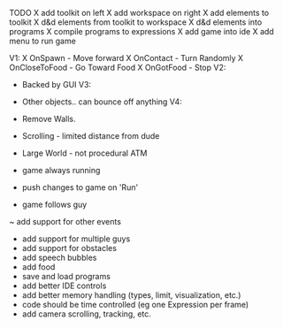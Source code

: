 TODO
X add toolkit on left
X add workspace on right
X add elements to toolkit
X d&d elements from toolkit to workspace
X d&d elements into programs
X compile programs to expressions
X add game into ide
X add menu to run game

V1:
X OnSpawn - Move forward
X OnContact - Turn Randomly
X OnCloseToFood - Go Toward Food
X OnGotFood - Stop
V2:
- Backed by GUI
V3:
- Other objects.. can bounce off anything
V4:
- Remove Walls.
- Scrolling - limited distance from dude
- Large World - not procedural ATM

- game always running
- push changes to game on 'Run'
- game follows guy 




~ add support for other events
- add support for multiple guys
- add support for obstacles
- add speech bubbles
- add food
- save and load programs
- add better IDE controls
- add better memory handling (types, limit, visualization, etc.)
- code should be time controlled (eg one Expression per frame)
- add camera scrolling, tracking, etc.